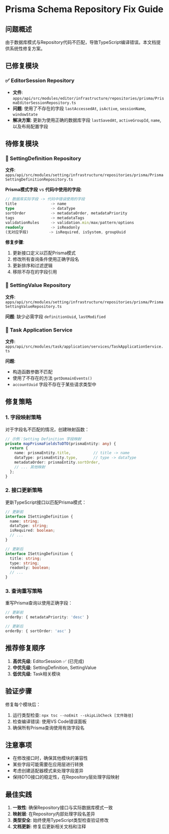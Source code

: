 # Prisma Schema Repository Fix Guide

## 问题概述

由于数据库模式与Repository代码不匹配，导致TypeScript编译错误。本文档提供系统性修复方案。

## 已修复模块

### ✅ EditorSession Repository
- **文件**: `apps/api/src/modules/editor/infrastructure/repositories/prisma/PrismaEditorSessionRepository.ts`
- **问题**: 使用了不存在的字段 `lastAccessedAt`, `isActive`, `sessionName`, `windowState`
- **解决方案**: 更新为使用正确的数据库字段 `lastSavedAt`, `activeGroupId`, `name`, 以及布局配置字段

## 待修复模块

### 🔧 SettingDefinition Repository
**文件**: `apps/api/src/modules/setting/infrastructure/repositories/prisma/PrismaSettingDefinitionRepository.ts`

**Prisma模式字段** vs **代码中使用的字段**:
```typescript
// 数据库实际字段 -> 代码中错误使用的字段
title               -> name
type                -> dataType  
sortOrder           -> metadataOrder, metadataPriority
tags                -> metadataTags
validationRules     -> validation.min/max/pattern/options
readonly            -> isReadonly
(无对应字段)         -> isRequired, isSystem, groupUuid
```

**修复步骤**:
1. 更新接口定义以匹配Prisma模式
2. 修改所有查询条件使用正确字段名
3. 更新排序和过滤逻辑
4. 移除不存在的字段引用

### 🔧 SettingValue Repository  
**文件**: `apps/api/src/modules/setting/infrastructure/repositories/prisma/PrismaSettingValueRepository.ts`

**问题**: 缺少必需字段 `definitionUuid`, `lastModified`

### 🔧 Task Application Service
**文件**: `apps/api/src/modules/task/application/services/TaskApplicationService.ts`

**问题**: 
- 构造函数参数不匹配
- 使用了不存在的方法 `getDomainEvents()`
- `accountUuid` 字段不存在于某些请求类型中

## 修复策略

### 1. 字段映射策略
对于字段名不匹配的情况，创建映射函数：

```typescript
// 示例：Setting Definition 字段映射
private mapPrismaFieldsToDTO(prismaEntity: any) {
  return {
    name: prismaEntity.title,          // title -> name
    dataType: prismaEntity.type,       // type -> dataType
    metadataOrder: prismaEntity.sortOrder,
    // ... 其他映射
  };
}
```

### 2. 接口更新策略
更新TypeScript接口以匹配Prisma模式：

```typescript
// 更新前
interface ISettingDefinition {
  name: string;
  dataType: string;
  isRequired: boolean;
  // ...
}

// 更新后
interface ISettingDefinition {
  title: string;
  type: string;
  readonly: boolean;
  // ...
}
```

### 3. 查询重写策略
重写Prisma查询以使用正确字段：

```typescript
// 更新前
orderBy: { metadataPriority: 'desc' }

// 更新后  
orderBy: { sortOrder: 'asc' }
```

## 推荐修复顺序

1. **高优先级**: EditorSession ✅ (已完成)
2. **中优先级**: SettingDefinition, SettingValue  
3. **低优先级**: Task相关模块

## 验证步骤

修复每个模块后：

1. 运行类型检查: `npx tsc --noEmit --skipLibCheck [文件路径]`
2. 检查编译错误: 使用VS Code错误面板
3. 确保所有Prisma查询使用有效字段名

## 注意事项

- 在修改接口时，确保其他模块的兼容性
- 某些字段可能需要在应用层进行转换
- 考虑创建适配器模式来处理字段差异
- 保持DTO接口的稳定性，在Repository层处理字段映射

## 最佳实践

1. **一致性**: 确保Repository接口与实际数据库模式一致
2. **映射层**: 在Repository内部处理字段名差异
3. **类型安全**: 始终使用TypeScript类型检查验证修改
4. **文档更新**: 修复后更新相关文档和注释
